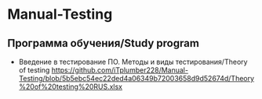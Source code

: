# Manual-Testing
## Программа обучения/Study program
* Введение в тестирование ПО. Методы и виды тестирования/Theory of testing
   https://github.com/iTplumber228/Manual-Testing/blob/5b5ebc54ec22ded4a06349b72003658d9d52674d/Theory%20of%20testing%20RUS.xlsx

